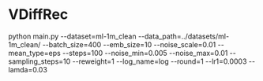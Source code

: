 # VDiffRec
 
python  main.py  --dataset=ml-1m_clean --data_path=../datasets/ml-1m_clean/ --batch_size=400  --emb_size=10 --noise_scale=0.01 --mean_type=eps --steps=100 --noise_min=0.005 --noise_max=0.01 --sampling_steps=10 --reweight=1 --log_name=log --round=1 --lr1=0.0003 --lamda=0.03 